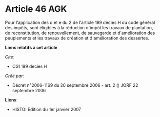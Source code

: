 # Article 46 AGK

Pour l'application des d et e du 2 de l'article 199 decies H du code général des impôts, sont éligibles à la réduction
d'impôt les travaux de plantation, de reconstitution, de renouvellement, de sauvegarde et d'amélioration des peuplements et
les travaux de création et d'amélioration des dessertes.

**Liens relatifs à cet article**

_Cite_:

  - CGI 199 decies H

_Créé par_:

  - Décret n°2006-1169 du 20 septembre 2006 - art. 2 () JORF 22 septembre 2006

**Liens**:

  - HISTO: Edition du 1er janvier 2007
